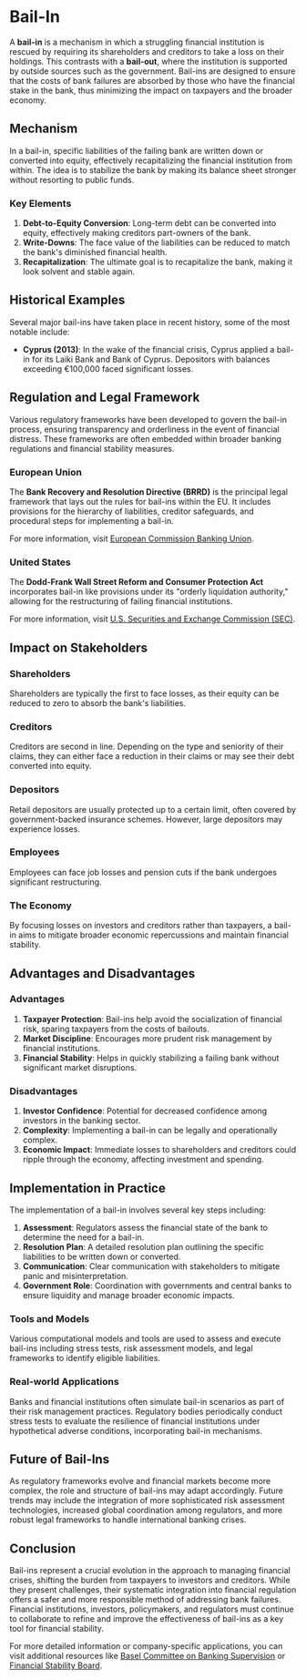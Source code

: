 # Bail-In

A **bail-in** is a mechanism in which a struggling financial institution is rescued by requiring its shareholders and creditors to take a loss on their holdings. This contrasts with a **bail-out**, where the institution is supported by outside sources such as the government. Bail-ins are designed to ensure that the costs of bank failures are absorbed by those who have the financial stake in the bank, thus minimizing the impact on taxpayers and the broader economy.

## Mechanism

In a bail-in, specific liabilities of the failing bank are written down or converted into equity, effectively recapitalizing the financial institution from within. The idea is to stabilize the bank by making its balance sheet stronger without resorting to public funds.

### Key Elements

1. **Debt-to-Equity Conversion**: Long-term debt can be converted into equity, effectively making creditors part-owners of the bank.
2. **Write-Downs**: The face value of the liabilities can be reduced to match the bank's diminished financial health.
3. **Recapitalization**: The ultimate goal is to recapitalize the bank, making it look solvent and stable again.

## Historical Examples

Several major bail-ins have taken place in recent history, some of the most notable include:

- **Cyprus (2013)**: In the wake of the financial crisis, Cyprus applied a bail-in for its Laiki Bank and Bank of Cyprus. Depositors with balances exceeding €100,000 faced significant losses.
  
## Regulation and Legal Framework

Various regulatory frameworks have been developed to govern the bail-in process, ensuring transparency and orderliness in the event of financial distress. These frameworks are often embedded within broader banking regulations and financial stability measures.

### European Union

The **Bank Recovery and Resolution Directive (BRRD)** is the principal legal framework that lays out the rules for bail-ins within the EU. It includes provisions for the hierarchy of liabilities, creditor safeguards, and procedural steps for implementing a bail-in.

For more information, visit [European Commission Banking Union](https://ec.europa.eu/info/business-economy-euro/banking-and-finance/banking-union_en).

### United States

The **Dodd-Frank Wall Street Reform and Consumer Protection Act** incorporates bail-in like provisions under its "orderly liquidation authority," allowing for the restructuring of failing financial institutions.

For more information, visit [U.S. Securities and Exchange Commission (SEC)](https://www.sec.gov/spotlight/dodd-frank.shtml).

## Impact on Stakeholders

### Shareholders

Shareholders are typically the first to face losses, as their equity can be reduced to zero to absorb the bank's liabilities.

### Creditors

Creditors are second in line. Depending on the type and seniority of their claims, they can either face a reduction in their claims or may see their debt converted into equity.

### Depositors

Retail depositors are usually protected up to a certain limit, often covered by government-backed insurance schemes. However, large depositors may experience losses.

### Employees

Employees can face job losses and pension cuts if the bank undergoes significant restructuring.

### The Economy

By focusing losses on investors and creditors rather than taxpayers, a bail-in aims to mitigate broader economic repercussions and maintain financial stability.

## Advantages and Disadvantages

### Advantages

1. **Taxpayer Protection**: Bail-ins help avoid the socialization of financial risk, sparing taxpayers from the costs of bailouts.
2. **Market Discipline**: Encourages more prudent risk management by financial institutions.
3. **Financial Stability**: Helps in quickly stabilizing a failing bank without significant market disruptions.

### Disadvantages

1. **Investor Confidence**: Potential for decreased confidence among investors in the banking sector.
2. **Complexity**: Implementing a bail-in can be legally and operationally complex.
3. **Economic Impact**: Immediate losses to shareholders and creditors could ripple through the economy, affecting investment and spending.

## Implementation in Practice

The implementation of a bail-in involves several key steps including:

1. **Assessment**: Regulators assess the financial state of the bank to determine the need for a bail-in.
2. **Resolution Plan**: A detailed resolution plan outlining the specific liabilities to be written down or converted.
3. **Communication**: Clear communication with stakeholders to mitigate panic and misinterpretation.
4. **Government Role**: Coordination with governments and central banks to ensure liquidity and manage broader economic impacts.

### Tools and Models

Various computational models and tools are used to assess and execute bail-ins including stress tests, risk assessment models, and legal frameworks to identify eligible liabilities.

### Real-world Applications

Banks and financial institutions often simulate bail-in scenarios as part of their risk management practices. Regulatory bodies periodically conduct stress tests to evaluate the resilience of financial institutions under hypothetical adverse conditions, incorporating bail-in mechanisms.

## Future of Bail-Ins

As regulatory frameworks evolve and financial markets become more complex, the role and structure of bail-ins may adapt accordingly. Future trends may include the integration of more sophisticated risk assessment technologies, increased global coordination among regulators, and more robust legal frameworks to handle international banking crises.

## Conclusion

Bail-ins represent a crucial evolution in the approach to managing financial crises, shifting the burden from taxpayers to investors and creditors. While they present challenges, their systematic integration into financial regulation offers a safer and more responsible method of addressing bank failures. Financial institutions, investors, policymakers, and regulators must continue to collaborate to refine and improve the effectiveness of bail-ins as a key tool for financial stability.

For more detailed information or company-specific applications, you can visit additional resources like [Basel Committee on Banking Supervision](https://www.bis.org/bcbs/) or [Financial Stability Board](https://www.fsb.org/).